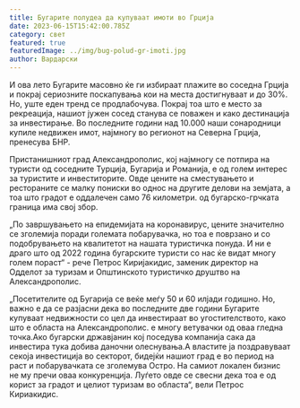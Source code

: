 ```yaml
---
title: Бугарите полудеа да купуваат имоти во Грција
date: 2023-06-15T15:42:00.785Z
category: свет
featured: true
featuredImage: ../img/bug-polud-gr-imoti.jpg
author: Вардарски
---
```

И ова лето Бугарите масовно ќе ги избираат плажите во соседна Грција и покрај сериозните поскапувања кои на места достигнуваат и до 30%. Но, уште еден тренд се продлабочува. Покрај тоа што е место за рекреација, нашиот јужен сосед станува се поважен и како дестинација за инвестирање. Во последните години над 10.000 наши сонародници купиле недвижен имот, најмногу во регионот на Северна Грција, пренесува БНР.

Пристанишниот град Александрополис, кој најмногу се потпира на туристи од соседните Турција, Бугарија и Романија, е од голем интерес за туристите и инвеститорите. Овде цените на сместувањето и рестораните се малку пониски во однос на другите делови на земјата, а тоа што градот е оддалечен само 76 километри. од бугарско-грчката граница има свој збор.

„По завршувањето на епидемијата на коронавирус, цените значително се зголемија поради големата побарувачка, но тоа е поврзано и со подобрувањето на квалитетот на нашата туристичка понуда. И ни е драго што од 2022 година бугарските туристи со нас ќе видат многу голем пораст“ - рече Петрос Киријакидис, заменик директор на Одделот за туризам и Општинското туристичко друштво на Александрополис.

„Посетителите од Бугарија се веќе меѓу 50 и 60 илјади годишно. Но, важно е да се разјасни дека во последните две години Бугарите купуваат недвижности со цел да инвестираат во угостителството, како што е областа на Александрополис. е многу ветувачки од оваа гледна точка.Ако бугарски државјанин кој поседува компанија сака да инвестира тука добива даночни олеснувања.А властите ја поздравуваат секоја инвестиција во секторот, бидејќи нашиот град е во период на раст и побарувачката се зголемува Остро. На самиот локален бизнис не му пречи оваа конкуренција. Луѓето овде се свесни дека тоа е од корист за градот и целиот туризам во областа“, вели Петрос Кириакидис.